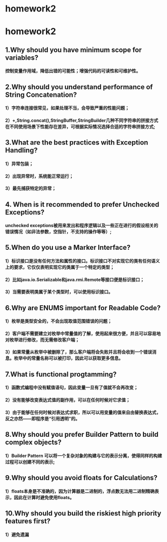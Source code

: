 # homework2
# homework2
## 1.Why should you have minimum scope for variables?
#### 控制变量作用域，降低出错的可能性；增强代码的可读性和可维护性。
## 2.Why should you understand performance of String Concatenation?
#### 1）字符串连接很常见，如果处理不当，会导致严重的性能问题；
#### 2）+,String.concat(),StringBuffer,StringBuilder几种不同字符串的拼接方式在不同使用场景下性能存在差异，可根据实际情况选择合适的字符串拼接方式;
## 3.What are the best practices with Exception Handling?
#### 1）异常包装；
#### 2）出现异常时，系统能正常运行；
#### 3）最先捕获特定的异常；
## 4. When is it recommended to prefer Unchecked Exceptions?
#### unchecked exceptions被用来发出和程序逻辑以及一些正在进行的假设相关的错误情况（如非法参数，空指针，不支持的操作等等）;
## 5.When do you use a Marker Interface?
#### 1）标识接口是没有任何方法和属性的接口。标识接口不对实现它的类有任何语义上的要求，它仅仅表明实现它的类属于一个特定的类型；
#### 2）比如java.io.Serializable和java.rmi.Remote等接口便是标识接口；
#### 3）当需要表明类属于某个类型时，可以使用标识接口。
## 6.Why are ENUMS important for Readable Code? 
#### 1）枚举是类型安全的，不会出现取值范围错误的问题；
#### 2）客户端不需要建立对枚举中常量值的了解，使用起来很方便，并且可以容易地对枚举进行修改，而无需修改客户端；
#### 3）如果常量从枚举中被删除了，那么客户端将会失败并且将会收到一个错误消息。枚举中的常量名称可以被打印，因此可以获取更多信息。
## 7.What is functional progtamming?
#### 1）函数式编程中没有赋值语句，因此变量一旦有了值就不会再改变；
#### 2）没有能够改变表达式值的副作用，可以在任何时候对它求值；
#### 3）由于能够在任何时候对表达式求职，所以可以用变量的值来自由替换表达式，反之亦然——即程序是“引用透明”的。
## 8.Why should you prefer Builder Pattern to build complex objects?
#### 1）Builder Pattern 可以将一个复杂对象的构建与它的表示分离，使得同样的构建过程可以创建不同的表示;
## 9.Why should you avoid floats for Calculations?
#### 1）floats本身是不准确的，因为计算器是二进制的，浮点数无法用二进制精确表示，因此在计算时避免使用floats。
## 10.Why should you build the riskiest high priority features first?
####  1）避免遗漏
